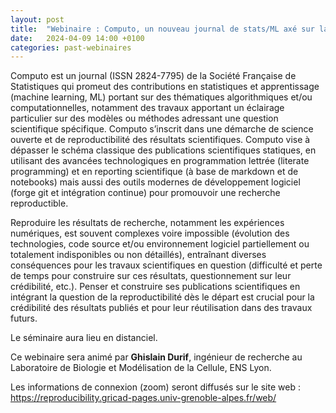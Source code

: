 ```yaml
---
layout: post
title:  "Webinaire : Computo, un nouveau journal de stats/ML axé sur la reproductibilité"
date:   2024-04-09 14:00 +0100
categories: past-webinaires 
---
```

Computo est un journal (ISSN 2824-7795) de la Société Française de Statistiques qui promeut des contributions en statistiques et apprentissage (machine learning, ML) portant sur des thématiques algorithmiques et/ou computationnelles, notamment des travaux apportant un éclairage particulier sur des modèles ou méthodes adressant une question scientifique spécifique. Computo s’inscrit dans une démarche de science ouverte et de reproductibilité des résultats scientifiques. Computo vise à dépasser le schéma classique des publications scientifiques statiques, en utilisant des avancées technologiques en programmation lettrée (literate programming) et en reporting scientifique (à base de markdown et de notebooks) mais aussi des outils modernes de développement logiciel (forge git et intégration continue) pour promouvoir une recherche reproductible.

Reproduire les résultats de recherche, notamment les expériences numériques, est souvent complexes voire impossible (évolution des technologies, code source et/ou environnement logiciel partiellement ou totalement indisponibles ou non détaillés), entraînant diverses conséquences pour les travaux scientifiques en question (difficulté et perte de temps pour construire sur ces résultats, questionnement sur leur crédibilité, etc.). Penser et construire ses publications scientifiques en intégrant la question de la reproductibilité dès le départ est crucial pour la crédibilité des résultats publiés et pour leur réutilisation dans des travaux futurs.

Le séminaire aura lieu en distanciel.

Ce webinaire sera animé par **Ghislain Durif**, ingénieur de recherche au Laboratoire de Biologie et Modélisation de la Cellule, ENS Lyon.

Les informations de connexion (zoom) seront diffusés sur le site web :
https://reproducibility.gricad-pages.univ-grenoble-alpes.fr/web/

